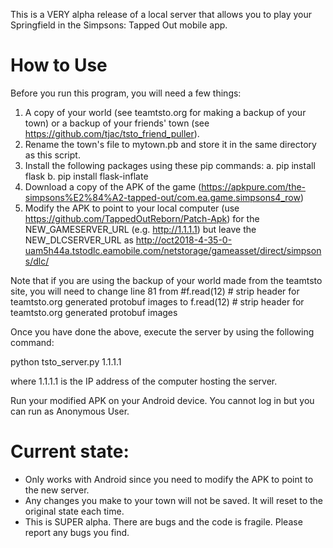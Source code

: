 This is a VERY alpha release of a local server that allows you to play your Springfield in the Simpsons: Tapped Out mobile app. 

# How to Use
Before you run this program, you will need a few things:

1) A copy of your world (see teamtsto.org for making a backup of your town) or a backup of your friends' town (see https://github.com/tjac/tsto_friend_puller).
2) Rename the town's file to mytown.pb and store it in the same directory as this script.
3) Install the following packages using these pip commands:
   a. pip install flask
   b. pip install flask-inflate
4) Download a copy of the APK of the game (https://apkpure.com/the-simpsons%E2%84%A2-tapped-out/com.ea.game.simpsons4_row)
5) Modify the APK to point to your local computer (use https://github.com/TappedOutReborn/Patch-Apk) for the NEW_GAMESERVER_URL (e.g. http://1.1.1.1) but leave the NEW_DLCSERVER_URL as http://oct2018-4-35-0-uam5h44a.tstodlc.eamobile.com/netstorage/gameasset/direct/simpsons/dlc/

Note that if you are using the backup of your world made from the teamtsto site, you will need to change line 81 from 
        #f.read(12)      # strip header for teamtsto.org generated protobuf images
to
        f.read(12)      # strip header for teamtsto.org generated protobuf images

Once you have done the above, execute the server by using the following command:

python tsto_server.py 1.1.1.1 

where 1.1.1.1 is the IP address of the computer hosting the server.

Run your modified APK on your Android device. You cannot log in but you can run as Anonymous User.

# Current state:
* Only works with Android since you need to modify the APK to point to the new server.
* Any changes you make to your town will not be saved. It will reset to the original state each time.
* This is SUPER alpha. There are bugs and the code is fragile. Please report any bugs you find.
  
